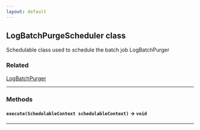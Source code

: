 ```yaml
---
layout: default
---
```

## LogBatchPurgeScheduler class

Schedulable class used to schedule the batch job LogBatchPurger

### Related

[LogBatchPurger](docs/log-management/LogBatchPurger.md)

---
### Methods
#### `execute(SchedulableContext schedulableContext)` → `void`
---
